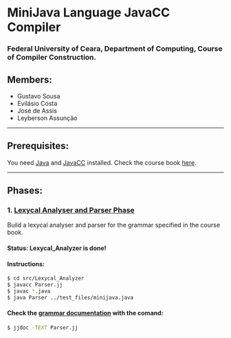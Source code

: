 # MiniJava Language JavaCC Compiler

### Federal University of Ceara, Department of Computing, Course of Compiler Construction.

## Members:
  - Gustavo Sousa
  - Evilásio Costa
  - José de Assis
  - Leyberson Assunção

---

## Prerequisites:

You need [Java](https://www.oracle.com/java/technologies/javase-downloads.html) and [JavaCC](https://javacc.github.io/javacc/) installed. Check the course book [here](https://www.cambridge.org/core/books/modern-compiler-implementation-in-java/34EACED718B1D6D5237705F9BFD7CD4A).

---

## Phases:
### 1. [Lexycal Analyser and Parser Phase](src/Lexycal_analyser/)

Build a lexycal analyser and parser for the grammar specified in the course book.

#### Status: Lexycal_Analyzer is done!

#### Instructions:
```sh
$ cd src/Lexycal_Analyzer
$ javacc Parser.jj
$ javac *.java
$ java Parser ../test_files/minijava.java 
```

#### Check the [grammar documentation](src/Lexycal_analyser/Parser.txt) with the comand:
```sh
$ jjdoc -TEXT Parser.jj
```

